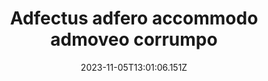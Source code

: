 ---
title: "Adfectus adfero accommodo admoveo corrumpo"
date: 2023-11-05T13:01:06.151Z
permalink: "/adfectus-adfero-accommodo-admoveo-corrumpo/"
---
